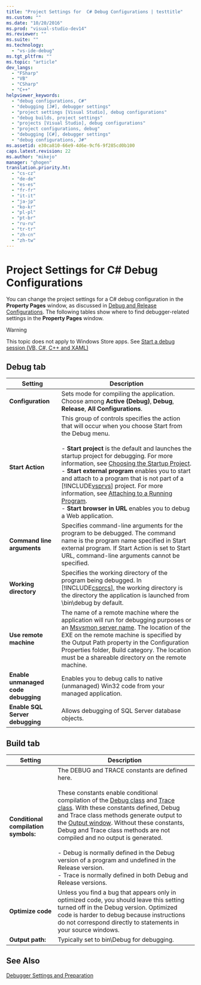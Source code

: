 ```yaml
---
title: "Project Settings for  C# Debug Configurations | testtitle"
ms.custom: ""
ms.date: "10/20/2016"
ms.prod: "visual-studio-dev14"
ms.reviewer: ""
ms.suite: ""
ms.technology: 
  - "vs-ide-debug"
ms.tgt_pltfrm: ""
ms.topic: "article"
dev_langs: 
  - "FSharp"
  - "VB"
  - "CSharp"
  - "C++"
helpviewer_keywords: 
  - "debug configurations, C#"
  - "debugging [J#], debugger settings"
  - "project settings [Visual Studio], debug configurations"
  - "debug builds, project settings"
  - "projects [Visual Studio], debug configurations"
  - "project configurations, debug"
  - "debugging [C#], debugger settings"
  - "debug configurations, J#"
ms.assetid: e30ca810-66e9-4d6e-9cf6-9f285cd0b100
caps.latest.revision: 22
ms.author: "mikejo"
manager: "ghogen"
translation.priority.ht: 
  - "cs-cz"
  - "de-de"
  - "es-es"
  - "fr-fr"
  - "it-it"
  - "ja-jp"
  - "ko-kr"
  - "pl-pl"
  - "pt-br"
  - "ru-ru"
  - "tr-tr"
  - "zh-cn"
  - "zh-tw"
---
```

# Project Settings for  C# Debug Configurations
You can change the project settings for a C# debug configuration in the **Property Pages** window, as discussed in [Debug and Release Configurations](../debugger/how-to--set-debug-and-release-configurations.md). The following tables show where to find debugger-related settings in the **Property Pages** window.  
  
> [!WARNING]
>  This topic does not apply to Windows Store apps. See [Start a debug session (VB, C#, C++ and XAML)](../debugger/66ec0e79-8261-4c19-a618-3fd1b3f71bbd.md)  
  
##  <a name="BKMK_Debug_tab"></a> Debug tab  
  
|**Setting**|**Description**|  
|-----------------|---------------------|  
|**Configuration**|Sets mode for compiling the application. Choose among **Active (Debug)**, **Debug**, **Release**, **All Configurations**.|  
|**Start Action**|This group of controls specifies the action that will occur when you choose Start from the Debug menu.<br /><br /> -   **Start project** is the default and launches the startup project for debugging. For more information, see [Choosing the Startup Project](http://msdn.microsoft.com/en-us/222e3f32-a6fe-4941-bf37-6b2a921129fd).<br />-   **Start external program** enables you to start and attach to a program that is not part of a [!INCLUDE[vsprvs](../code-quality/includes/vsprvs_md.md)] project. For more information, see [Attaching to a Running Program](http://msdn.microsoft.com/en-us/636d0a52-4bfd-48d2-89ad-d7b9ca4dc4f4).<br />-   **Start browser in URL** enables you to debug a Web application.|  
|**Command line arguments**|Specifies command-line arguments for the program to be debugged. The command name is the program name specified in Start external program. If Start Action is set to Start URL, command-line arguments cannot be specified.|  
|**Working directory**|Specifies the working directory of the program being debugged. In [!INCLUDE[csprcs](../data-tools/includes/csprcs_md.md)], the working directory is the directory the application is launched from \bin\debug by default.|  
|**Use remote machine**|The name of a remote machine where the application will run for debugging purposes or an [Msvsmon server name](../Topic/Start%20%20the%20Remote%20Debugging%20Monitor.md). The location of the EXE on the remote machine is specified by the Output Path property in the Configuration Properties folder, Build category. The location must be a shareable directory on the remote machine.|  
|**Enable unmanaged code debugging**|Enables you to debug calls to native (unmanaged) Win32 code from your managed application.|  
|**Enable SQL Server debugging**|Allows debugging of SQL Server database objects.|  
  
##  <a name="BKMK_Build_tab"></a> Build tab  
  
|Setting|Description|  
|-------------|-----------------|  
|**Conditional compilation symbols:**|The DEBUG and TRACE constants are defined here.<br /><br /> These constants enable conditional compilation of the [Debug class](https://msdn.microsoft.com/en-us/library/system.diagnostics.debug.aspx) and [Trace class](https://msdn.microsoft.com/en-us/library/system.diagnostics.trace.aspx). With these constants defined, Debug and Trace class methods generate output to the [Output window](../reference/output-window.md). Without these constants, Debug and Trace class methods are not compiled and no output is generated.<br /><br /> -   Debug is normally defined in the Debug version of a program and undefined in the Release version.<br />-   Trace is normally defined in both Debug and Release versions.|  
|**Optimize code**|Unless you find a bug that appears only in optimized code, you should leave this setting turned off in the Debug version. Optimized code is harder to debug because instructions do not correspond directly to statements in your source windows.|  
|**Output path:**|Typically set to bin\Debug for debugging.|  
  
## See Also  
 [Debugger Settings and Preparation](../debugger/debugger-settings-and-preparation.md)